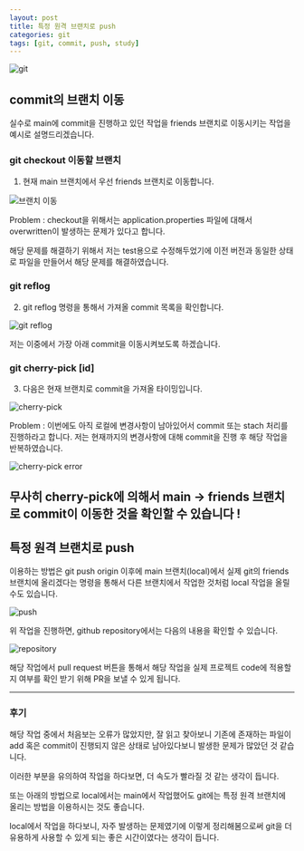 ```yaml
---
layout: post
title: 특정 원격 브랜치로 push
categories: git
tags: [git, commit, push, study]
---
```

![git](https://www.20i.com/blog/wp-content/uploads/2022/08/git-blog-header.png)

## commit의 브랜치 이동

실수로 main에 commit을 진행하고 있던 작업을 friends 브랜치로 이동시키는 작업을 예시로 설명드리겠습니다.

### git checkout 이동할 브랜치

1. 현재 main 브랜치에서 우선 friends 브랜치로 이동합니다.

![브랜치 이동](https://img1.daumcdn.net/thumb/R1280x0/?scode=mtistory2&fname=https%3A%2F%2Fblog.kakaocdn.net%2Fdn%2FbdVgEA%2Fbtsht1AGAgO%2FYmHBkVSU7vnTQT35idxhVK%2Fimg.png)

Problem : checkout을 위해서는 application.properties 파일에 대해서 overwritten이 발생하는 문제가 있다고 합니다. 

해당 문제를 해결하기 위해서 저는 test용으로 수정해두었기에 이전 버전과 동일한 상태로 파일을 만들어서 해당 문제를 해결하였습니다.

### git reflog

2. git reflog 명령을 통해서 가져올 commit 목록을 확인합니다.

![git reflog](https://img1.daumcdn.net/thumb/R1280x0/?scode=mtistory2&fname=https%3A%2F%2Fblog.kakaocdn.net%2Fdn%2FujdqT%2Fbtshp7ibxGu%2FkfKKC8OBTlKHjHVgre0dAK%2Fimg.png)

저는 이중에서 가장 아래 commit을 이동시켜보도록 하겠습니다.

### git cherry-pick \[id\]

3. 다음은 현재 브랜치로 commit을 가져올 타이밍입니다.

![cherry-pick](https://img1.daumcdn.net/thumb/R1280x0/?scode=mtistory2&fname=https%3A%2F%2Fblog.kakaocdn.net%2Fdn%2Fpv6f5%2Fbtshp3z48sr%2FpljOwQoJIk57mUzkfdato0%2Fimg.png)

Problem : 이번에도 아직 로컬에 변경사항이 남아있어서 commit 또는 stach 처리를 진행하라고 합니다. 저는 현재까지의 변경사항에 대해 commit을 진행 후 해당 작업을 반복하였습니다.

![cherry-pick error](https://img1.daumcdn.net/thumb/R1280x0/?scode=mtistory2&fname=https%3A%2F%2Fblog.kakaocdn.net%2Fdn%2FGUd8q%2FbtshlU4OUic%2FiiMB2E9RYWThKXTP8D4Ar0%2Fimg.png)

무사히 cherry-pick에 의해서 main -> friends 브랜치로 commit이 이동한 것을 확인할 수 있습니다
!
---

## 특정 원격 브랜치로 push

이용하는 방법은 git push origin 이후에 main 브랜치(local)에서 실제 git의 friends 브랜치에 올리겠다는 명령을 통해서 다른 브랜치에서 작업한 것처럼 local 작업을 올릴 수도 있습니다.

![push](https://img1.daumcdn.net/thumb/R1280x0/?scode=mtistory2&fname=https%3A%2F%2Fblog.kakaocdn.net%2Fdn%2FsSaNE%2Fbtshp5kkW7v%2FwtkSYd0lLTbkk2nC0iwBQk%2Fimg.png)

위 작업을 진행하면, github repository에서는 다음의 내용을 확인할 수 있습니다.

![repository](https://img1.daumcdn.net/thumb/R1280x0/?scode=mtistory2&fname=https%3A%2F%2Fblog.kakaocdn.net%2Fdn%2Fd5Ac8O%2Fbtshp7CvKiC%2Fo3gpukxfoCCjJ0eI8SiKu0%2Fimg.png)

해당 작업에서 pull request 버튼을 통해서 해당 작업을 실제 프로젝트 code에 적용할지 여부를 확인 받기 위해 PR을 보낼 수 있게 됩니다.

---

### 후기

해당 작업 중에서 처음보는 오류가 많았지만, 잘 읽고 찾아보니 기존에 존재하는 파일이 add 혹은 commit이 진행되지 않은 상태로 남아있다보니 발생한 문제가 많았던 것 같습니다.

이러한 부분을 유의하여 작업을 하다보면, 더 속도가 빨라질 것 같는 생각이 듭니다.

또는 아래의 방법으로 local에서는 main에서 작업했어도 git에는 특정 원격 브랜치에 올리는 방법을 이용하시는 것도 좋습니다.

local에서 작업을 하다보니, 자주 발생하는 문제였기에 이렇게 정리해봄으로써 git을 더 유용하게 사용할 수 있게 되는 좋은 시간이였다는 생각이 듭니다.

